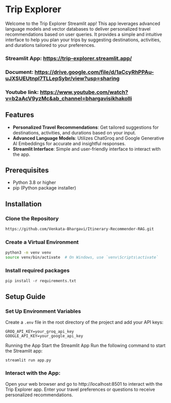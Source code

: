 # Trip Explorer

Welcome to the Trip Explorer Streamlit app! This app leverages advanced language models and vector databases to deliver personalized travel recommendations based on user queries. It provides a simple and intuitive interface to help you plan your trips by suggesting destinations, activities, and durations tailored to your preferences.

### Streamlit App:  https://trip-explorer.streamlit.app/

### Document: https://drive.google.com/file/d/1aCcyRhPPAu-uJXSUEUtnpl7TLLepSybr/view?usp=sharing

### Youtube link: https://www.youtube.com/watch?v=b2aAcV9yzMc&ab_channel=bhargavisikhakolli

## Features

- **Personalized Travel Recommendations**: Get tailored suggestions for destinations, activities, and durations based on your input.
- **Advanced Language Models**: Utilizes ChatGroq and Google Generative AI Embeddings for accurate and insightful responses.
- **Streamlit Interface**: Simple and user-friendly interface to interact with the app.

## Prerequisites

- Python 3.8 or higher
- pip (Python package installer)

## Installation

### **Clone the Repository**

   ```bash
   https://github.com/Venkata-Bhargavi/Itinerary-Recommender-RAG.git
   ```

### Create a Virtual Environment

```bash
python3 -m venv venv
source venv/bin/activate  # On Windows, use `venv\Scripts\activate`
```

### Install required packages

`pip install -r requirements.txt
`
## Setup Guide

### Set Up Environment Variables

Create a `.env` file in the root directory of the project and add your API keys:

```env
GROQ_API_KEY=your_groq_api_key
GOOGLE_API_KEY=your_google_api_key

```

Running the App
Start the Streamlit App
Run the following command to start the Streamlit app:


`streamlit run app.py
`

### Interact with the App:

Open your web browser and go to http://localhost:8501 to interact with the Trip Explorer app. Enter your travel preferences or questions to receive personalized recommendations.

